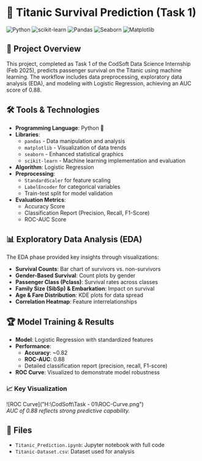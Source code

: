 # 🚢 Titanic Survival Prediction (Task 1)

![Python](https://img.shields.io/badge/Python-3776AB?style=for-the-badge&logo=python&logoColor=white)
![scikit-learn](https://img.shields.io/badge/scikit--learn-%23F7931E.svg?&style=for-the-badge&logo=scikit-learn&logoColor=white)
![Pandas](https://img.shields.io/badge/Pandas-150458?style=for-the-badge&logo=pandas&logoColor=white)
![Seaborn](https://img.shields.io/badge/Seaborn-4B8BBE?style=for-the-badge&logo=python&logoColor=white)
![Matplotlib](https://img.shields.io/badge/Matplotlib-11557C?style=for-the-badge&logo=matplotlib&logoColor=white)

## 📌 Project Overview
This project, completed as Task 1 of the CodSoft Data Science Internship (Feb 2025), predicts passenger survival on the Titanic using machine learning. The workflow includes data preprocessing, exploratory data analysis (EDA), and modeling with Logistic Regression, achieving an AUC score of 0.88.

## 🛠️ Tools & Technologies
- **Programming Language**: Python 🐍
- **Libraries**:
  - `pandas` - Data manipulation and analysis
  - `matplotlib` - Visualization of data trends
  - `seaborn` - Enhanced statistical graphics
  - `scikit-learn` - Machine learning implementation and evaluation
- **Algorithm**: Logistic Regression
- **Preprocessing**:
  - `StandardScaler` for feature scaling
  - `LabelEncoder` for categorical variables
  - Train-test split for model validation
- **Evaluation Metrics**:
  - Accuracy Score
  - Classification Report (Precision, Recall, F1-Score)
  - ROC-AUC Score

## 📊 Exploratory Data Analysis (EDA)
The EDA phase provided key insights through visualizations:
- **Survival Counts**: Bar chart of survivors vs. non-survivors
- **Gender-Based Survival**: Count plots by gender
- **Passenger Class (Pclass)**: Survival rates across classes
- **Family Size (SibSp) & Embarkation**: Impact on survival
- **Age & Fare Distribution**: KDE plots for data spread
- **Correlation Heatmap**: Feature interrelationships

## 🏆 Model Training & Results
- **Model**: Logistic Regression with standardized features
- **Performance**:
  - **Accuracy**: ~0.82
  - **ROC-AUC**: 0.88
  - Detailed classification report (precision, recall, F1-score)
- **ROC Curve**: Visualized to demonstrate model robustness

### 📈 Key Visualization
![ROC Curve]("H:\CodSoft\Task -  01\ROC-Curve.png")  
*AUC of 0.88 reflects strong predictive capability.*

## 📁 Files
- `Titanic_Prediction.ipynb`: Jupyter notebook with full code
- `Titanic-Dataset.csv`: Dataset used for analysis

